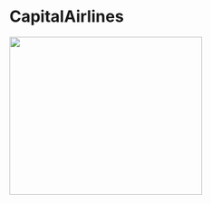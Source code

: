 # CapitalAirlines


<img src="https://dakotakirkbride.github.io/Portfolio/static/media/capAirlinesGif.04d90abe.gif" width="340" height="280" />

